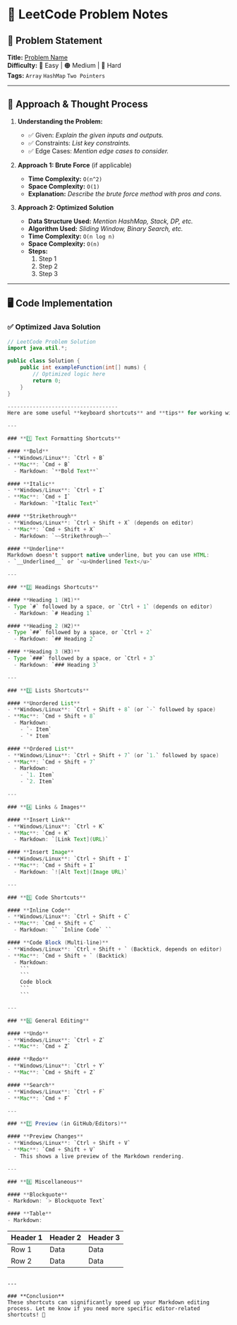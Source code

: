 # 🚀 LeetCode Problem Notes

## 📝 Problem Statement
**Title:** [Problem Name](https://leetcode.com/problems/example/)  
**Difficulty:** 🔵 Easy | 🟠 Medium | 🔴 Hard  
**Tags:** `Array` `HashMap` `Two Pointers`  

---

## 📌 Approach & Thought Process
1. **Understanding the Problem:**  
   - ✅ Given: _Explain the given inputs and outputs._
   - ✅ Constraints: _List key constraints._
   - ✅ Edge Cases: _Mention edge cases to consider._

2. **Approach 1: Brute Force** (if applicable)  
   - **Time Complexity:** `O(n^2)`
   - **Space Complexity:** `O(1)`
   - **Explanation:** _Describe the brute force method with pros and cons._

3. **Approach 2: Optimized Solution**  
   - **Data Structure Used:** _Mention HashMap, Stack, DP, etc._
   - **Algorithm Used:** _Sliding Window, Binary Search, etc._
   - **Time Complexity:** `O(n log n)`
   - **Space Complexity:** `O(n)`
   - **Steps:**  
     1. Step 1  
     2. Step 2  
     3. Step 3  

---

## 🖥️ Code Implementation

### ✅ **Optimized Java Solution**
```java
// LeetCode Problem Solution
import java.util.*;

public class Solution {
    public int exampleFunction(int[] nums) {
        // Optimized logic here
        return 0;
    }
}

-----------------------------------
Here are some useful **keyboard shortcuts** and **tips** for working with **Markdown (MD)** files, especially in **GitHub** or other Markdown editors:

---

### **1️⃣ Text Formatting Shortcuts**

#### **Bold**
- **Windows/Linux**: `Ctrl + B`
- **Mac**: `Cmd + B`
  - Markdown: `**Bold Text**`

#### **Italic**
- **Windows/Linux**: `Ctrl + I`
- **Mac**: `Cmd + I`
  - Markdown: `*Italic Text*`

#### **Strikethrough**
- **Windows/Linux**: `Ctrl + Shift + X` (depends on editor)
- **Mac**: `Cmd + Shift + X`
  - Markdown: `~~Strikethrough~~`

#### **Underline**  
Markdown doesn't support native underline, but you can use HTML:  
- `__Underlined__` or `<u>Underlined Text</u>`

---

### **2️⃣ Headings Shortcuts**

#### **Heading 1 (H1)**
- Type `#` followed by a space, or `Ctrl + 1` (depends on editor)
  - Markdown: `# Heading 1`

#### **Heading 2 (H2)**
- Type `##` followed by a space, or `Ctrl + 2`
  - Markdown: `## Heading 2`

#### **Heading 3 (H3)**
- Type `###` followed by a space, or `Ctrl + 3`
  - Markdown: `### Heading 3`

---

### **3️⃣ Lists Shortcuts**

#### **Unordered List**
- **Windows/Linux**: `Ctrl + Shift + 8` (or `-` followed by space)
- **Mac**: `Cmd + Shift + 8`
  - Markdown:  
    - `- Item`  
    - `* Item`  

#### **Ordered List**
- **Windows/Linux**: `Ctrl + Shift + 7` (or `1.` followed by space)
- **Mac**: `Cmd + Shift + 7`
  - Markdown:  
    - `1. Item`  
    - `2. Item`

---

### **4️⃣ Links & Images**

#### **Insert Link**
- **Windows/Linux**: `Ctrl + K`
- **Mac**: `Cmd + K`
  - Markdown: `[Link Text](URL)`

#### **Insert Image**
- **Windows/Linux**: `Ctrl + Shift + I`
- **Mac**: `Cmd + Shift + I`
  - Markdown: `![Alt Text](Image URL)`

---

### **5️⃣ Code Shortcuts**

#### **Inline Code**
- **Windows/Linux**: `Ctrl + Shift + C`  
- **Mac**: `Cmd + Shift + C`  
  - Markdown: `` `Inline Code` ``

#### **Code Block (Multi-line)**
- **Windows/Linux**: `Ctrl + Shift + ` (Backtick, depends on editor)
- **Mac**: `Cmd + Shift + ` (Backtick)
  - Markdown:  
    ```  
    ```  
    Code block  
    ```
    ```

---

### **6️⃣ General Editing**

#### **Undo**
- **Windows/Linux**: `Ctrl + Z`
- **Mac**: `Cmd + Z`

#### **Redo**
- **Windows/Linux**: `Ctrl + Y`
- **Mac**: `Cmd + Shift + Z`

#### **Search**
- **Windows/Linux**: `Ctrl + F`
- **Mac**: `Cmd + F`

---

### **7️⃣ Preview (in GitHub/Editors)**

#### **Preview Changes**
- **Windows/Linux**: `Ctrl + Shift + V`
- **Mac**: `Cmd + Shift + V`
  - This shows a live preview of the Markdown rendering.

---

### **8️⃣ Miscellaneous**

#### **Blockquote**
- Markdown: `> Blockquote Text`

#### **Table**
- Markdown:  
  ```
  | Header 1 | Header 2 | Header 3 |
  |----------|----------|----------|
  | Row 1    | Data     | Data     |
  | Row 2    | Data     | Data     |
  ```

---

### **Conclusion**
These shortcuts can significantly speed up your Markdown editing process. Let me know if you need more specific editor-related shortcuts! 🚀


